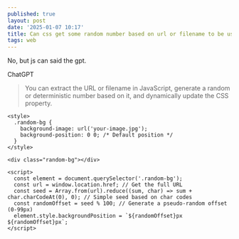 ```yaml
---
published: true
layout: post
date: '2025-01-07 10:17'
title: Can css get some random number based on url or filename to be used as an offset for background position?
tags: web 
---
```

No, but js can said the gpt.

ChatGPT  
> You can extract the URL or filename in JavaScript, generate a random or deterministic number based on it, and dynamically update the CSS property.

    <style>
      .random-bg {
        background-image: url('your-image.jpg');
        background-position: 0 0; /* Default position */
      }
    </style>

    <div class="random-bg"></div>

    <script>
      const element = document.querySelector('.random-bg');
      const url = window.location.href; // Get the full URL
      const seed = Array.from(url).reduce((sum, char) => sum + char.charCodeAt(0), 0); // Simple seed based on char codes
      const randomOffset = seed % 100; // Generate a pseudo-random offset (0-99px)
      element.style.backgroundPosition = `${randomOffset}px ${randomOffset}px`;
    </script>
